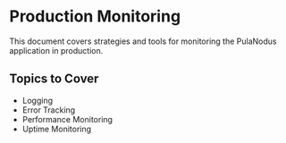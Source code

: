 # Production Monitoring

This document covers strategies and tools for monitoring the PulaNodus application in production.

## Topics to Cover
- Logging
- Error Tracking
- Performance Monitoring
- Uptime Monitoring
